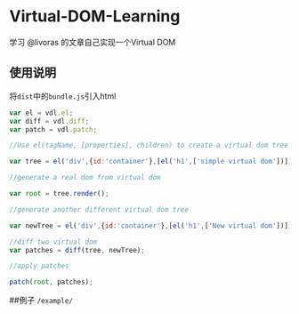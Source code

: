 # Virtual-DOM-Learning
学习 @livoras 的文章自己实现一个Virtual DOM

## 使用说明
将`dist`中的`bundle.js`引入html

```javascript
var el = vdl.el;
var diff = vdl.diff;
var patch = vdl.patch;

//Use el(tagName, [properties], children) to create a virtual dom tree

var tree = el('div',{id:'container'},[el('h1',['simple virtual dom'])]); 

//generate a real dom from virtual dom

var root = tree.render();

//generate another different virtual dom tree

var newTree = el('div',{id:'container'},[el('h1',['New virtual dom'])]); 

//diff two virtual dom
var patches = diff(tree, newTree);

//apply patches

patch(root, patches);
```
##例子
`/example/`

    
